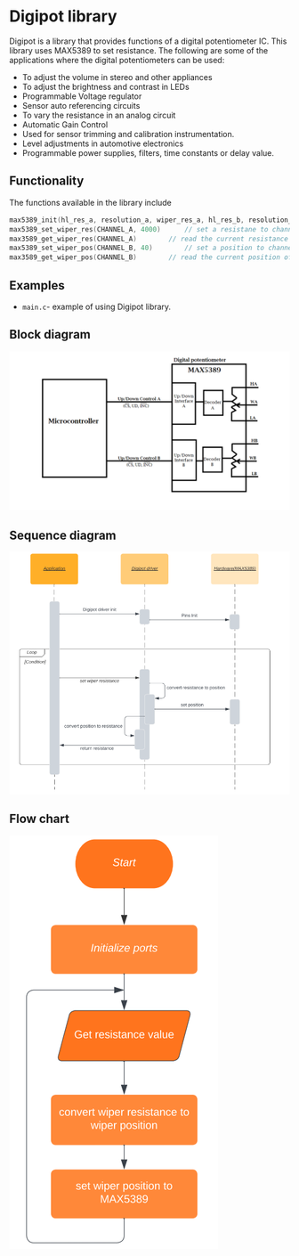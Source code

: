 # Digipot library
Digipot is a library that provides functions of a digital potentiometer IC.
This library uses MAX5389 to set resistance.
The following are some of the applications where the digital potentiometers can be used:
 - To adjust the volume in stereo and other appliances
 - To adjust the brightness and contrast in LEDs
 - Programmable Voltage regulator
 - Sensor auto referencing circuits
 - To vary the resistance in an analog circuit
 - Automatic Gain Control
 - Used for sensor trimming and calibration instrumentation.
 - Level adjustments in automotive electronics
 - Programmable power supplies, filters, time constants or delay value.
## Functionality
The functions available in the library include
```c
max5389_init(hl_res_a, resolution_a, wiper_res_a, hl_res_b, resolution_b, wiper_res_b)	// init max5389 module.
max5389_set_wiper_res(CHANNEL_A, 4000)		// set a resistane to channel A.
max3589_get_wiper_res(CHANNEL_A)		// read the current resistance of channel A.
max5389_set_wiper_pos(CHANNEL_B, 40)		// set a position to channel B
max3589_get_wiper_pos(CHANNEL_B)		// read the current position of channel B.
```
## Examples
- `main.c`- example of using Digipot library. 
## Block diagram
![Alt Text](doc/Block_Diagram.png?raw=true)
## Sequence diagram
![Alt Text](doc/Sequence_Diagram.png?raw=true)
## Flow chart
![Alt Text](doc/Digiport_flowchart.png?raw=true)
